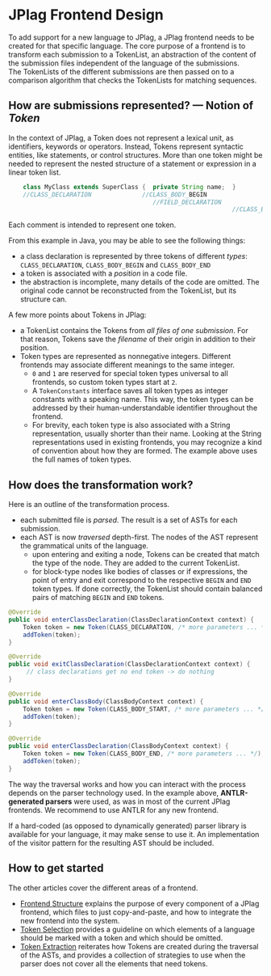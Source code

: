 # JPlag Frontend Design

To add support for a new language to JPlag, a JPlag frontend needs to be created for that specific language. The core purpose of a frontend is to transform each submission to a TokenList, an abstraction of the content of the submission files independent of the language of the submissions.<br>
The TokenLists of the different submissions are then passed on to a comparison algorithm that checks the TokenLists for matching sequences.

## How are submissions represented? — Notion of _Token_

In the context of JPlag, a Token does not represent a lexical unit, as identifiers, keywords or operators. Instead, Tokens represent syntactic entities, like statements, or control structures. More than one token might be needed to represent the nested structure of a statement or expression in a linear token list.

```java
    class MyClass extends SuperClass {  private String name;  }
    //CLASS_DECLARATION              //CLASS_BODY_BEGIN
                                        //FIELD_DECLARATION
                                                              //CLASS_BODY_END
```
Each comment is intended to represent one token.

From this example in Java, you may be able to see the following things:
 - a class declaration is represented by three tokens of different _types_: `CLASS_DECLARATION`, `CLASS_BODY_BEGIN` and `CLASS_BODY_END`
 - a token is associated with a _position_ in a code file.
 - the abstraction is incomplete, many details of the code are omitted. The original code cannot be reconstructed from the TokenList, but its structure can.

A few more points about Tokens in JPlag:
 - a TokenList contains the Tokens from _all files of one submission_. For that reason, Tokens save the _filename_ of their origin in addition to their position.
 - Token types are represented as nonnegative integers. Different frontends may associate different meanings to the same integer. 
   - `0` and `1` are reserved for special token types universal to all frontends, so custom token types start at `2`.
   - A `TokenConstants` interface saves all token types as integer constants with a speaking name. This way, the token types can be addressed by their human-understandable identifier throughout the frontend.
   - For brevity, each token type is also associated with a String representation, usually shorter than their name. Looking at the String representations used in existing frontends, you may recognize a kind of convention about how they are formed. The example above uses the full names of token types.

## How does the transformation work?

Here is an outline of the transformation process.
 - each submitted file is _parsed_. The result is a set of ASTs for each submission.
 - each AST is now _traversed_ depth-first. The nodes of the AST represent the grammatical units of the language.
    - upon entering and exiting a node, Tokens can be created that match the type of the node. They are added to the current TokenList.
    - for block-type nodes like bodies of classes or if expressions, the point of entry and exit correspond to the respective `BEGIN` and `END` token types. If done correctly, the TokenList should contain balanced pairs of matching `BEGIN` and `END` tokens.

```java
@Override
public void enterClassDeclaration(ClassDeclarationContext context) {
    Token token = new Token(CLASS_DECLARATION, /* more parameters ... */);
    addToken(token);
}

@Override
public void exitClassDeclaration(ClassDeclarationContext context) {
     // class declarations get no end token -> do nothing
}

@Override
public void enterClassBody(ClassBodyContext context) {
    Token token = new Token(CLASS_BODY_START, /* more parameters ... */);
    addToken(token);
}

@Override
public void enterClassDeclaration(ClassBodyContext context) {
    Token token = new Token(CLASS_BODY_END, /* more parameters ... */);
    addToken(token);
}
```
The way the traversal works and how you can interact with the process depends on the parser technology used. In the example above, **ANTLR-generated parsers** were used, as was in most of the current JPlag frontends. We recommend to use ANTLR for any new frontend.

If a hard-coded (as opposed to dynamically generated) parser library is available for your language, it may make sense to use it. An implementation of the visitor pattern for the resulting AST should be included.

## How to get started

The other articles cover the different areas of a frontend.
 - [Frontend Structure](FrontendStructure.md) explains the purpose of every component of a JPlag frontend, which files to just copy-and-paste, and how to integrate the new frontend into the system.
 - [Token Selection](TokenSelection.md) provides a guideline on which elements of a language should be marked with a token and which should be omitted.
 - [Token Extraction](TokenExtraction.md) reiterates how Tokens are created during the traversal of the ASTs, and provides a collection of strategies to use when the parser does not cover all the elements that need tokens.